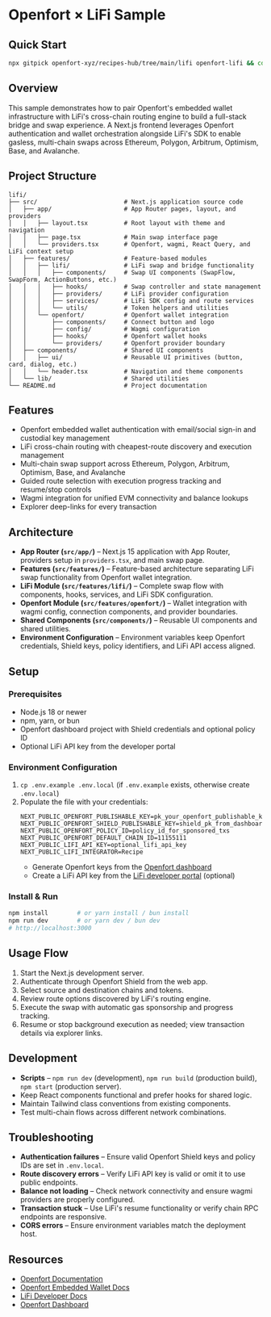 # Openfort × LiFi Sample

## Quick Start

```bash
npx gitpick openfort-xyz/recipes-hub/tree/main/lifi openfort-lifi && cd openfort-lifi
```

## Overview
This sample demonstrates how to pair Openfort's embedded wallet infrastructure with LiFi's cross-chain routing engine to build a full-stack bridge and swap experience. A Next.js frontend leverages Openfort authentication and wallet orchestration alongside LiFi's SDK to enable gasless, multi-chain swaps across Ethereum, Polygon, Arbitrum, Optimism, Base, and Avalanche.

## Project Structure
```
lifi/
├── src/                        # Next.js application source code
│   ├── app/                    # App Router pages, layout, and providers
│   │   ├── layout.tsx          # Root layout with theme and navigation
│   │   ├── page.tsx            # Main swap interface page
│   │   └── providers.tsx       # Openfort, wagmi, React Query, and LiFi context setup
│   ├── features/               # Feature-based modules
│   │   ├── lifi/               # LiFi swap and bridge functionality
│   │   │   ├── components/     # Swap UI components (SwapFlow, SwapForm, ActionButtons, etc.)
│   │   │   ├── hooks/          # Swap controller and state management
│   │   │   ├── providers/      # LiFi provider configuration
│   │   │   ├── services/       # LiFi SDK config and route services
│   │   │   └── utils/          # Token helpers and utilities
│   │   └── openfort/           # Openfort wallet integration
│   │       ├── components/     # Connect button and logo
│   │       ├── config/         # Wagmi configuration
│   │       ├── hooks/          # Openfort wallet hooks
│   │       └── providers/      # Openfort provider boundary
│   ├── components/             # Shared UI components
│   │   ├── ui/                 # Reusable UI primitives (button, card, dialog, etc.)
│   │   └── header.tsx          # Navigation and theme components
│   └── lib/                    # Shared utilities
└── README.md                   # Project documentation
```

## Features
- Openfort embedded wallet authentication with email/social sign-in and custodial key management
- LiFi cross-chain routing with cheapest-route discovery and execution management
- Multi-chain swap support across Ethereum, Polygon, Arbitrum, Optimism, Base, and Avalanche
- Guided route selection with execution progress tracking and resume/stop controls
- Wagmi integration for unified EVM connectivity and balance lookups
- Explorer deep-links for every transaction

## Architecture
- **App Router (`src/app/`)** – Next.js 15 application with App Router, providers setup in `providers.tsx`, and main swap page.
- **Features (`src/features/`)** – Feature-based architecture separating LiFi swap functionality from Openfort wallet integration.
- **LiFi Module (`src/features/lifi/`)** – Complete swap flow with components, hooks, services, and LiFi SDK configuration.
- **Openfort Module (`src/features/openfort/`)** – Wallet integration with wagmi config, connection components, and provider boundaries.
- **Shared Components (`src/components/`)** – Reusable UI components and shared utilities.
- **Environment Configuration** – Environment variables keep Openfort credentials, Shield keys, policy identifiers, and LiFi API access aligned.

## Setup

### Prerequisites
- Node.js 18 or newer
- npm, yarn, or bun
- Openfort dashboard project with Shield credentials and optional policy ID
- Optional LiFi API key from the developer portal

### Environment Configuration
1. `cp .env.example .env.local` (if `.env.example` exists, otherwise create `.env.local`)
2. Populate the file with your credentials:
   ```env
   NEXT_PUBLIC_OPENFORT_PUBLISHABLE_KEY=pk_your_openfort_publishable_key
   NEXT_PUBLIC_OPENFORT_SHIELD_PUBLISHABLE_KEY=shield_pk_from_dashboard
   NEXT_PUBLIC_OPENFORT_POLICY_ID=policy_id_for_sponsored_txs
   NEXT_PUBLIC_OPENFORT_DEFAULT_CHAIN_ID=11155111
   NEXT_PUBLIC_LIFI_API_KEY=optional_lifi_api_key
   NEXT_PUBLIC_LIFI_INTEGRATOR=Recipe
   ```
   - Generate Openfort keys from the [Openfort dashboard](https://dashboard.openfort.io)
   - Create a LiFi API key from the [LiFi developer portal](https://developers.lifi.io/) (optional)

### Install & Run
```bash
npm install        # or yarn install / bun install
npm run dev        # or yarn dev / bun dev
# http://localhost:3000
```

## Usage Flow
1. Start the Next.js development server.
2. Authenticate through Openfort Shield from the web app.
3. Select source and destination chains and tokens.
4. Review route options discovered by LiFi's routing engine.
5. Execute the swap with automatic gas sponsorship and progress tracking.
6. Resume or stop background execution as needed; view transaction details via explorer links.

## Development
- **Scripts** – `npm run dev` (development), `npm run build` (production build), `npm start` (production server).
- Keep React components functional and prefer hooks for shared logic.
- Maintain Tailwind class conventions from existing components.
- Test multi-chain flows across different network combinations.

## Troubleshooting
- **Authentication failures** – Ensure valid Openfort Shield keys and policy IDs are set in `.env.local`.
- **Route discovery errors** – Verify LiFi API key is valid or omit it to use public endpoints.
- **Balance not loading** – Check network connectivity and ensure wagmi providers are properly configured.
- **Transaction stuck** – Use LiFi's resume functionality or verify chain RPC endpoints are responsive.
- **CORS errors** – Ensure environment variables match the deployment host.

## Resources
- [Openfort Documentation](https://docs.openfort.io)
- [Openfort Embedded Wallet Docs](https://www.openfort.io/docs/products/embedded-wallet/react)
- [LiFi Developer Docs](https://developers.lifi.io/)
- [Openfort Dashboard](https://dashboard.openfort.io/)
